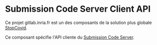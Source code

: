 # Submission Code Server Client API

Ce projet gitlab.inria.fr est un des composants de la solution plus globale [StopCovid](https://gitlab.inria.fr/stopcovid19/accueil/-/blob/master/README.md).

Ce composant spécifie l'API cliente du [Submission Code Server](https://gitlab.inria.fr/stopcovid19/submission-code-server).

